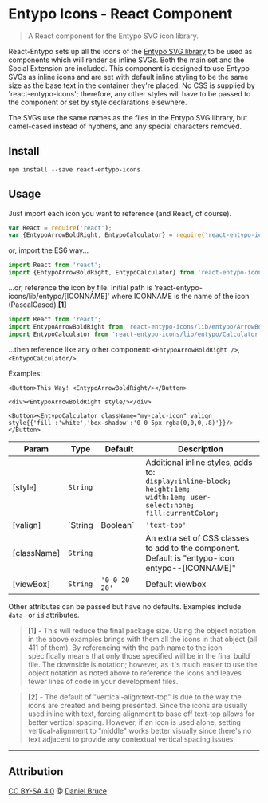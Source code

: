 # Entypo Icons - React Component
> A React component for the Entypo SVG icon library.

React-Entypo sets up all the icons of the [Entypo SVG library](http://www.entypo.com/ "Entypo") to be used as components which will render as inline SVGs. Both the main set and the Social Extension are included. This component is designed to use Entypo SVGs as inline icons and are set with default inline styling to be the same size as the base text in the container they're placed. No CSS is supplied by 'react-entypo-icons'; therefore, any other styles will have to be passed to the component or set by style declarations elsewhere.

The SVGs use the same names as the files in the Entypo SVG library, but camel-cased instead of hyphens, and any special characters removed.

## Install

```
npm install --save react-entypo-icons
```

## Usage

Just import each icon you want to reference (and React, of course).

```js
var React = require('react');
var {EntypoArrowBoldRight, EntypoCalculator} = require('react-entypo-icons');
```

or, import the ES6 way...

```js
import React from 'react';
import {EntypoArrowBoldRight, EntypoCalculator} from 'react-entypo-icons';
```

...or, reference the icon by file. Initial path is 'react-entypo-icons/lib/entypo/[ICONNAME]' where ICONNAME is the name of the icon (PascalCased).**[1]**
```js
import React from 'react';
import EntypoArrowBoldRight from 'react-entypo-icons/lib/entypo/ArrowBoldRight';
import EntypoCalculator from 'react-entypo-icons/lib/entypo/Calculator';
```

...then reference like any other component: `<EntypoArrowBoldRight />`, `<EntypoCalculator/>`.

Examples:
```
<Button>This Way! <EntypoArrowBoldRight/></Button>

<div><EntypoArrowBoldRight style/></div>

<Button><EntypoCalculator className="my-calc-icon" valign style{{'fill':'white','box-shadow':'0 0 5px rgba(0,0,0,.8)'}}/></Button>
```

| Param | Type | Default | Description |
| --- | --- | --- | --- |
| [style] | `String` |  | Additional inline styles, adds to: <br>`display:inline-block;`<br>`height:1em;`<br>`width:1em; user-select:none;`<br>`fill:currentColor;` |
| [valign] | `String | Boolean` | `'text-top'` | Adds `vertical-align:[valign]` to the standard styles (above, see **[2]**). <br>If `false`, does not output `'vertical-align:...'` to style attribute.<br>If `true` or used without a value, will set to  `vertical-align:middle`. |
| [className] | `String` |  | An extra set of CSS classes to add to the component. <br>Default is "entypo-icon entypo--[ICONNAME]" |
| [viewBox] | `String` | `'0 0 20 20'` | Default viewbox |

Other attributes can be passed but have no defaults. Examples include `data-` or `id` attributes.

> **[1]** - This will reduce the final package size.  Using the object notation in the above examples brings with them all the icons in that object (all 411 of them).  By referencing with the path name to the icon specifically means that only those specified will be in the final build file.  The downside is notation; however, as it's much easier to use the object notation as noted above to reference the icons and leaves fewer lines of code in your development files.</small>

> **[2]** - The default of "vertical-align:text-top" is due to the way the icons are created and being presented.  Since the icons are usually used inline with text, forcing alignment to base off text-top allows for better vertical spacing.  However, if an icon is used alone, setting vertical-alignment to "middle" works better visually since there's no text adjacent to provide any contextual vertical spacing issues.

---
## Attribution
[CC BY-SA 4.0](https://creativecommons.org/licenses/by-sa/4.0/) @ [Daniel Bruce](http://www.entypo.com/ "Entypo")
